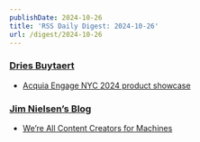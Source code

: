 ```yaml
---
publishDate: 2024-10-26
title: 'RSS Daily Digest: 2024-10-26'
url: /digest/2024-10-26
---
```


### [Dries Buytaert](https://dri.es/)

  * [Acquia Engage NYC 2024 product showcase](https://dri.es/acquia-engage-nyc-2024-product-showcase)
  
### [Jim Nielsen’s Blog](https://blog.jim-nielsen.com/)

  * [We’re All Content Creators for Machines](https://blog.jim-nielsen.com/2024/machine-content-creators/)
  
